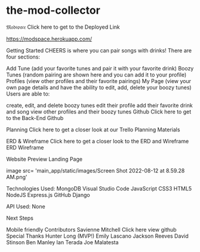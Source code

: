 # the-mod-collector
𝔐𝔬𝔡𝔰𝔭𝔞𝔠𝔢
Click here to get to the Deployed Link  

https://modspace.herokuapp.com/

Getting Started
CHEERS is where you can pair songs with drinks! There are four sections:

Add Tune (add your favorite tunes and pair it with your favorite drink)
Boozy Tunes (random pairing are shown here and you can add it to your profile)
Profiles (view other profiles and their favorite pairings)
My Page (view your own page details and have the ability to edit, add, delete your boozy tunes)
Users are able to:

create, edit, and delete boozy tunes
edit their profile
add their favorite drink and song
view other profiles and their boozy tunes
Github
Click here to get to the Back-End Github

Planning
Click here to get a closer look at our Trello Planning Materials

ERD & Wireframe
Click here to get a closer look to the ERD and Wireframe
ERD Wireframe

Website Preview
Landing Page

 image src= 'main_app/static/images/Screen Shot 2022-08-12 at 8.59.28 AM.png'

Technologies Used:
MongoDB Visual Studio Code JavaScript CSS3 HTML5 NodeJS Express.js GitHub Django

API Used:
None

Next Steps
 
 Mobile friendly
Contributors
Savienne Mitchell Click here view github
Special Thanks
Hunter Long (MVP!)
Emily Lascano
Jackson Reeves
David Stinson
Ben Manley
Ian Terada
Joe Malatesta